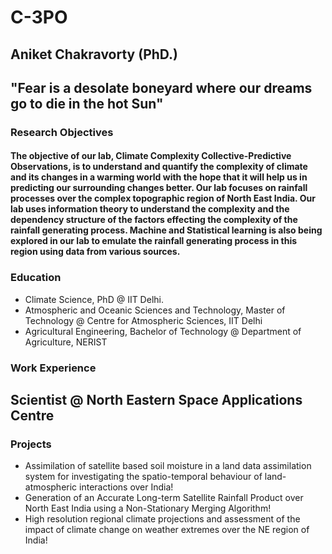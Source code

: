 # C-3PO
## Aniket Chakravorty (PhD.)
## "Fear is a desolate boneyard where our dreams go to die in the hot Sun"

### Research Objectives
#### The objective of our lab, Climate Complexity Collective-Predictive Observations, is to understand and quantify the complexity of climate and its changes in a warming world with the hope that it will help us in predicting our surrounding changes better. Our lab focuses on rainfall processes over the complex topographic region of North East India. Our lab uses information theory to understand the complexity and the dependency structure of the factors effecting the complexity of the rainfall generating process. Machine and Statistical learning is also being explored in our lab to emulate the rainfall generating process in this region using data from various sources.

### Education
- Climate Science, PhD @ IIT Delhi.
- Atmospheric and Oceanic Sciences and Technology, Master of Technology @ Centre for Atmospheric Sciences, IIT Delhi
- Agricultural Engineering, Bachelor of Technology @ Department of Agriculture, NERIST

### Work Experience
Scientist @ North Eastern Space Applications Centre
- 
### Projects
- Assimilation of satellite based soil moisture in a land data assimilation system for investigating the spatio-temporal behaviour of land-atmospheric interactions over India!
- Generation of an Accurate Long-term Satellite Rainfall Product over North East India using a  Non-Stationary Merging Algorithm!
- High resolution regional climate projections and assessment of the impact of climate change on weather extremes over the NE region of India!
